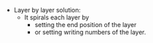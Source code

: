 * Layer by layer solution: 
	* It spirals each layer by
		* setting the end position of the layer
		* or setting writing numbers of the layer.
